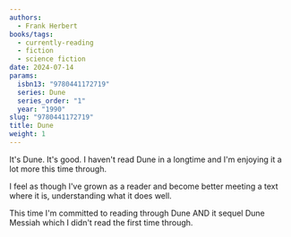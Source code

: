 ```yaml
---
authors:
  - Frank Herbert
books/tags:
  - currently-reading
  - fiction
  - science fiction
date: 2024-07-14
params:
  isbn13: "9780441172719"
  series: Dune
  series_order: "1"
  year: "1990"
slug: "9780441172719"
title: Dune
weight: 1
---
```


It's Dune. It's good. I haven't read Dune in a longtime and I'm enjoying it a lot more this time through.

<!--more-->

I feel as though I've grown as a reader and become better meeting a text where it is, understanding what it does well.

This time I'm committed to reading through Dune AND it sequel Dune Messiah which I didn't read the first time through.
